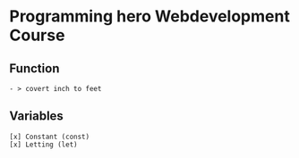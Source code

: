 # Programming hero Webdevelopment Course

## Function
    - > covert inch to feet

## Variables
    [x] Constant (const)
    [x] Letting (let)